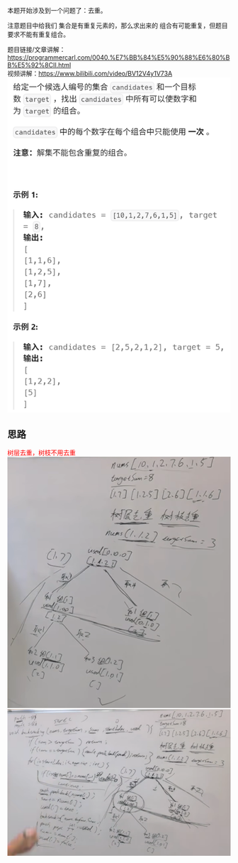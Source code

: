 本题开始涉及到一个问题了：去重。

注意题目中给我们 集合是有重复元素的，那么求出来的 组合有可能重复，但题目要求不能有重复组合。 

题目链接/文章讲解：https://programmercarl.com/0040.%E7%BB%84%E5%90%88%E6%80%BB%E5%92%8CII.html   
视频讲解：https://www.bilibili.com/video/BV12V4y1V73A
![img_6.png](img_6.png)

## 思路
<font color="red">树层去重，树枝不用去重</font>
![img_2.png](img_2.png)
![img_3.png](img_3.png)